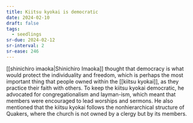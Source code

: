 ```yaml
---
title: Kiitsu kyokai is democratic
date: 2024-02-10
draft: false
tags:
  - seedlings
sr-due: 2024-02-12
sr-interval: 2
sr-ease: 246
---
```

[[shinichiro imaoka|Shinichiro Imaoka]] thought that democracy is what would protect the individuality and freedom, which is perhaps the most important thing that people owned within the [[kiitsu kyokai]], as they practice their faith with others. To keep the kiitsu kyokai democratic, he advocated for congregationalism and layman-ism, which meant that members were encouraged to lead worships and sermons. He also mentioned that the kiitsu kyokai follows the nonhierarchical structure of Quakers, where the church is not owned by a clergy but by its members.
